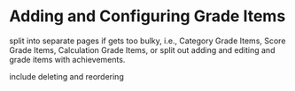 # Adding and Configuring Grade Items

split into separate pages if gets too bulky, i.e., Category Grade Items, Score Grade Items, Calculation Grade Items, or split out adding and editing and grade items with achievements.

include deleting and reordering

